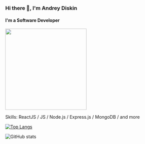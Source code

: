 ### Hi there 👋, I'm Andrey Diskin
#### I'm a Software Developer

<img src="https://github.com/andreydiskin/andreydiskin/gif.gif" width="256"/>

Skills: ReactJS / JS / Node.js / Express.js / MongoDB / and more
  

[![Top Langs](https://github-readme-stats.vercel.app/api/top-langs/?username=andreydiskin)](https://github.com/anuraghazra/github-readme-stats)

![GitHub stats](https://github-readme-stats.vercel.app/api?username=andreydiskin&show_icons=true)  





